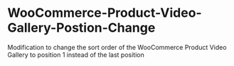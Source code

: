 # WooCommerce-Product-Video-Gallery-Postion-Change
Modification to change the sort order of the WooCommerce Product Video Gallery to position 1 instead of the last position
